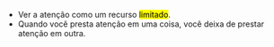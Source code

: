 - Ver a atenção como um recurso <mark class="hltr-green">limitado</mark>.
- Quando você presta atenção em uma coisa, você deixa de prestar atenção em outra.

